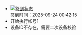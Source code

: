 - [![签到状态](https://github.com/womade/Cloud189-Actions/actions/workflows/main.yml/badge.svg?branch=main)](https://github.com/womade/Cloud189-Actions/actions/workflows/main.yml) <br> 签到时间：2025-09-24 00:42:15
- 开始执行帐号1
- 设备ID不存在，需要二次设备校验
